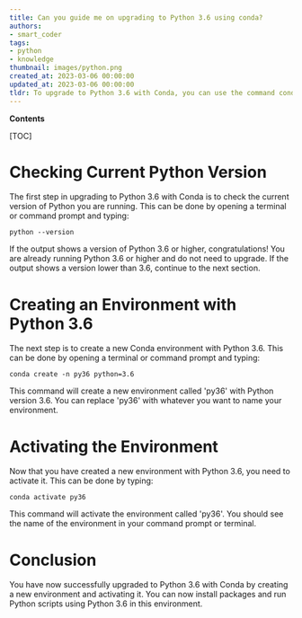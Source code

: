 ```yaml
---
title: Can you guide me on upgrading to Python 3.6 using conda?
authors:
- smart_coder
tags:
- python
- knowledge
thumbnail: images/python.png
created_at: 2023-03-06 00:00:00
updated_at: 2023-03-06 00:00:00
tldr: To upgrade to Python 3.6 with Conda, you can use the command conda install python=3.6.
---
```


**Contents**

[TOC]

# Checking Current Python Version

The first step in upgrading to Python 3.6 with Conda is to check the current version of Python you are running. This can be done by opening a terminal or command prompt and typing:

```
python --version
```

If the output shows a version of Python 3.6 or higher, congratulations! You are already running Python 3.6 or higher and do not need to upgrade. If the output shows a version lower than 3.6, continue to the next section.

# Creating an Environment with Python 3.6

The next step is to create a new Conda environment with Python 3.6. This can be done by opening a terminal or command prompt and typing:

```
conda create -n py36 python=3.6
```

This command will create a new environment called 'py36' with Python version 3.6. You can replace 'py36' with whatever you want to name your environment.

# Activating the Environment

Now that you have created a new environment with Python 3.6, you need to activate it. This can be done by typing:

```
conda activate py36
```

This command will activate the environment called 'py36'. You should see the name of the environment in your command prompt or terminal.

# Conclusion

You have now successfully upgraded to Python 3.6 with Conda by creating a new environment and activating it. You can now install packages and run Python scripts using Python 3.6 in this environment.
